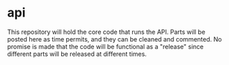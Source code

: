 # api
This repository will hold the core code that runs the API.  Parts will be posted here as time permits, and they can be cleaned and commented.  No promise is made that the code will be functional as a "release" since different parts will be released at different times.
